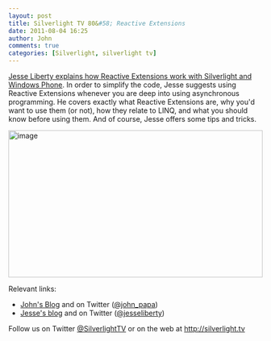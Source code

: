 ```yaml
---
layout: post
title: Silverlight TV 80&#58; Reactive Extensions
date: 2011-08-04 16:25
author: John
comments: true
categories: [Silverlight, silverlight tv]
---
```

<p><a href="http://jpapa.me/sltv80">Jesse Liberty explains how Reactive Extensions work with Silverlight and Windows Phone</a>. In order to simplify the code, Jesse suggests using Reactive Extensions whenever you are deep into using asynchronous programming. He covers exactly what Reactive Extensions are, why you'd want to use them (or not), how they relate to LINQ, and what you should know before using them. And of course, Jesse offers some tips and tricks. <p><a href="http://jpapa.me/sltv80"><img style="background-image: none; border-bottom: 0px; border-left: 0px; padding-left: 0px; padding-right: 0px; display: inline; border-top: 0px; border-right: 0px; padding-top: 0px" title="image" border="0" alt="image" src="http://images.johnpapa.net/wp-content/uploads/media/Windows-Live-Writer/f6ef187acfb5_841E/image_3.png" width="504" height="292"></a> <p>Relevant links: <ul> <li><a href="/">John's Blog</a> and on Twitter (<a href="http://twitter.com/john_papa">@john_papa</a>)  <li><a href="http://jesseliberty.com/">Jesse's blog</a> and on Twitter (<a href="http://twitter.com/jesseliberty">@jesseliberty</a>) </li></ul> <p>Follow us on Twitter <a href="http://www.twitter.com/SilverlightTV">@SilverlightTV</a> or on the web at <a href="http://silverlight.tv">http://silverlight.tv</a>

